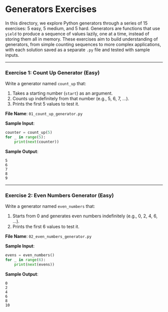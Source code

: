 # Generators Exercises

In this directory, we explore Python generators through a series of 15 exercises: 5 easy, 5 medium, and 5 hard. Generators are functions that use `yield` to produce a sequence of values lazily, one at a time, instead of storing them all in memory. These exercises aim to build understanding of generators, from simple counting sequences to more complex applications, with each solution saved as a separate `.py` file and tested with sample inputs.

---

### Exercise 1: Count Up Generator (Easy)

Write a generator named `count_up` that:  
1. Takes a starting number (`start`) as an argument.  
2. Counts up indefinitely from that number (e.g., 5, 6, 7, ...).  
3. Prints the first 5 values to test it.

**File Name**: `01_count_up_generator.py`

**Sample Input**:  
```python
counter = count_up(5)
for _ in range(5):
    print(next(counter))
```
**Sample Output**:
```
5
6
7
8
9
```
---

### Exercise 2: Even Numbers Generator (Easy)

Write a generator named `even_numbers` that:  
1. Starts from 0 and generates even numbers indefinitely (e.g., 0, 2, 4, 6, ...).  
2. Prints the first 6 values to test it.

**File Name**: `02_even_numbers_generator.py`

**Sample Input**:  
```python
evens = even_numbers()
for _ in range(6):
    print(next(evens))
```
**Sample Output**:
```
0
2
4
6
8
10
```
